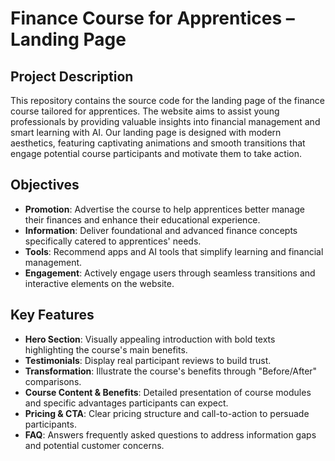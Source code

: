 # Finance Course for Apprentices – Landing Page

## Project Description

This repository contains the source code for the landing page of the finance course tailored for apprentices. The website aims to assist young professionals by providing valuable insights into financial management and smart learning with AI. Our landing page is designed with modern aesthetics, featuring captivating animations and smooth transitions that engage potential course participants and motivate them to take action.

## Objectives

- **Promotion**: Advertise the course to help apprentices better manage their finances and enhance their educational experience.
- **Information**: Deliver foundational and advanced finance concepts specifically catered to apprentices' needs.
- **Tools**: Recommend apps and AI tools that simplify learning and financial management.
- **Engagement**: Actively engage users through seamless transitions and interactive elements on the website.

## Key Features

- **Hero Section**: Visually appealing introduction with bold texts highlighting the course's main benefits.
- **Testimonials**: Display real participant reviews to build trust.
- **Transformation**: Illustrate the course's benefits through "Before/After" comparisons.
- **Course Content & Benefits**: Detailed presentation of course modules and specific advantages participants can expect.
- **Pricing & CTA**: Clear pricing structure and call-to-action to persuade participants.
- **FAQ**: Answers frequently asked questions to address information gaps and potential customer concerns.
